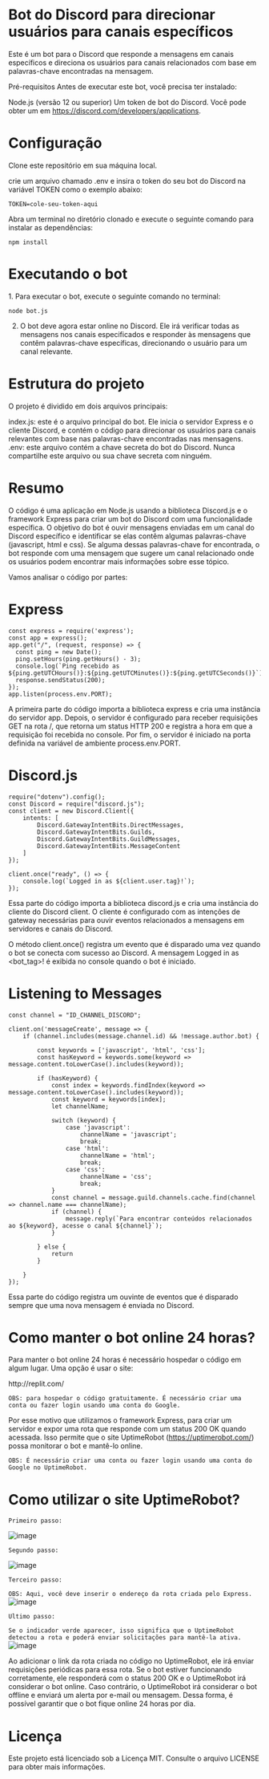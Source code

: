 <h1>Bot do Discord para direcionar usuários para canais específicos</h1>
Este é um bot para o Discord que responde a mensagens em canais específicos e direciona os usuários para canais relacionados com base em palavras-chave encontradas na mensagem.

Pré-requisitos
Antes de executar este bot, você precisa ter instalado:

Node.js (versão 12 ou superior)
Um token de bot do Discord. Você pode obter um em https://discord.com/developers/applications.

<h1>Configuração</h1>
Clone este repositório em sua máquina local.

crie um arquivo chamado .env e insira o token do seu bot do Discord na variável TOKEN como o exemplo abaixo:
```
TOKEN=cole-seu-token-aqui
```

Abra um terminal no diretório clonado e execute o seguinte comando para instalar as dependências:

```
npm install
```

<h1>Executando o bot</h1>
1. Para executar o bot, execute o seguinte comando no terminal:

```
node bot.js
```

2. O bot deve agora estar online no Discord. Ele irá verificar todas as mensagens nos canais especificados e responder às mensagens que contêm palavras-chave específicas, direcionando o usuário para um canal relevante.

<h1>Estrutura do projeto</h1>
O projeto é dividido em dois arquivos principais:

index.js: este é o arquivo principal do bot. Ele inicia o servidor Express e o cliente Discord, e contém o código para direcionar os usuários para canais relevantes com base nas palavras-chave encontradas nas mensagens.
.env: este arquivo contém a chave secreta do bot do Discord. Nunca compartilhe este arquivo ou sua chave secreta com ninguém.


<h1>Resumo</h1>

O código é uma aplicação em Node.js usando a biblioteca Discord.js e o framework Express para criar um bot do Discord com uma funcionalidade específica. O objetivo do bot é ouvir mensagens enviadas em um canal do Discord específico e identificar se elas contêm algumas palavras-chave (javascript, html e css). Se alguma dessas palavras-chave for encontrada, o bot responde com uma mensagem que sugere um canal relacionado onde os usuários podem encontrar mais informações sobre esse tópico.

Vamos analisar o código por partes:



<h1>Express</h1>

```
const express = require('express');
const app = express();
app.get("/", (request, response) => {
  const ping = new Date();
  ping.setHours(ping.getHours() - 3);
  console.log(`Ping recebido as ${ping.getUTCHours()}:${ping.getUTCMinutes()}:${ping.getUTCSeconds()}`);
  response.sendStatus(200);
});
app.listen(process.env.PORT);
```

A primeira parte do código importa a biblioteca express e cria uma instância do servidor app. Depois, o servidor é configurado para receber requisições GET na rota /, que retorna um status HTTP 200 e registra a hora em que a requisição foi recebida no console. Por fim, o servidor é iniciado na porta definida na variável de ambiente process.env.PORT.

<h1>Discord.js</h1>

```
require("dotenv").config();
const Discord = require("discord.js");
const client = new Discord.Client({
    intents: [
        Discord.GatewayIntentBits.DirectMessages,
        Discord.GatewayIntentBits.Guilds,
        Discord.GatewayIntentBits.GuildMessages,
        Discord.GatewayIntentBits.MessageContent
    ]
});

client.once("ready", () => {
    console.log(`Logged in as ${client.user.tag}!`);
});
```
Essa parte do código importa a biblioteca discord.js e cria uma instância do cliente do Discord client. O cliente é configurado com as intenções de gateway necessárias para ouvir eventos relacionados a mensagens em servidores e canais do Discord.

O método client.once() registra um evento que é disparado uma vez quando o bot se conecta com sucesso ao Discord. A mensagem Logged in as <bot_tag>! é exibida no console quando o bot é iniciado.

<h1>Listening to Messages</h1>

```
const channel = "ID_CHANNEL_DISCORD";

client.on('messageCreate', message => {
    if (channel.includes(message.channel.id) && !message.author.bot) {
    
        const keywords = ['javascript', 'html', 'css'];
        const hasKeyword = keywords.some(keyword => message.content.toLowerCase().includes(keyword));

        if (hasKeyword) {
            const index = keywords.findIndex(keyword => message.content.toLowerCase().includes(keyword));
            const keyword = keywords[index];
            let channelName;

            switch (keyword) {
                case 'javascript':
                    channelName = 'javascript';
                    break;
                case 'html':
                    channelName = 'html';
                    break;
                case 'css':
                    channelName = 'css';
                    break;
            }
            const channel = message.guild.channels.cache.find(channel => channel.name === channelName);
            if (channel) {
                message.reply(`Para encontrar conteúdos relacionados ao ${keyword}, acesse o canal ${channel}`);
            } 

        } else {
            return
        }

    } 
});
```

Essa parte do código registra um ouvinte de eventos que é disparado sempre que uma nova mensagem é enviada no Discord.

<h1>Como manter o bot online 24 horas?</h1>
Para manter o bot online 24 horas é necessário hospedar o código em algum lugar. Uma opção é usar o site:<p> 
http://replit.com/<p> 
  
`OBS: para hospedar o código gratuitamente. É necessário criar uma conta ou fazer login usando uma conta do Google.`
  
Por esse motivo que utilizamos o framework Express, para criar um servidor e expor uma rota que responde com um status 200 OK quando acessada. Isso permite que o site UptimeRobot (https://uptimerobot.com/) possa monitorar o bot e mantê-lo online.<p>
`OBS: É necessário criar uma conta ou fazer login usando uma conta do Google no UptimeRobot.`<p>
  
<h1>Como utilizar o site UptimeRobot?</h1><p>
 
```
Primeiro passo:
```
<p>
  
![image](https://user-images.githubusercontent.com/56053290/229211182-b08d75e5-a5ca-4353-80c1-2306af266ab3.png)<p>
```
Segundo passo:
```
<p>
  
![image](https://user-images.githubusercontent.com/56053290/229211242-3fdcf734-b16e-4cd0-9d01-bd5ed6fb9d32.png)<p>
```
Terceiro passo:
```
<p>
  
`OBS: Aqui, você deve inserir o endereço da rota criada pelo Express.`
![image](https://user-images.githubusercontent.com/56053290/229210614-6423ecca-cfc7-4476-b7ee-4a822eeb51df.png)<p>
```
Ultimo passo:
```
<p>
  
`Se o indicador verde aparecer, isso significa que o UptimeRobot detectou a rota e poderá enviar solicitações para mantê-la ativa.`
![image](https://user-images.githubusercontent.com/56053290/229210679-9c38fcea-d4e8-4061-824d-16768726e2c5.png)



Ao adicionar o link da rota criada no código no UptimeRobot, ele irá enviar requisições periódicas para essa rota. Se o bot estiver funcionando corretamente, ele responderá com o status 200 OK e o UptimeRobot irá considerar o bot online. Caso contrário, o UptimeRobot irá considerar o bot offline e enviará um alerta por e-mail ou mensagem. Dessa forma, é possível garantir que o bot fique online 24 horas por dia.


<h1>Licença</h1>
Este projeto está licenciado sob a Licença MIT. Consulte o arquivo LICENSE para obter mais informações.
